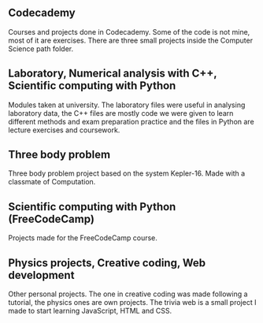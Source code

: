 Codecademy
-----------
Courses and projects done in Codecademy. Some of the code is not mine, most of it are exercises. There are three small projects inside the Computer Science path folder.

Laboratory, Numerical analysis with C++, Scientific computing with Python
-----------
Modules taken at university. The laboratory files were useful in analysing laboratory data, the C++ files are mostly code we were given to learn different methods and exam preparation practice and the files in Python are lecture exercises and coursework.

Three body problem
-----------
Three body problem project based on the system Kepler-16. Made with a classmate of Computation.

Scientific computing with Python (FreeCodeCamp)
-----------
Projects made for the FreeCodeCamp course.

Physics projects, Creative coding, Web development
-----------
Other personal projects. The one in creative coding was made following a tutorial, the physics ones are own projects. The trivia web is a small project I made to start learning JavaScript, HTML and CSS.
